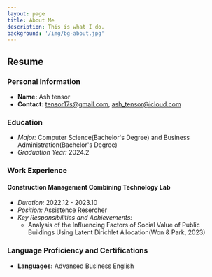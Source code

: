 ```yaml
---
layout: page
title: About Me
description: This is what I do.
background: '/img/bg-about.jpg'
---
```


## Resume

### Personal Information
- **Name:** Ash tensor
- **Contact:** tensor17s@gmail.com, ash_tensor@icloud.com

### Education
  - *Major:* Computer Science(Bachelor's Degree) and Business Administration(Bachelor's Degree)
  - *Graduation Year:* 2024.2

### Work Experience
#### Construction Management Combining Technology Lab
- *Duration:* 2022.12 - 2023.10
- *Position:* Assistence Resercher
- *Key Responsibilities and Achievements:*
  - Analysis of the Influencing Factors of Social Value of Public Buildings Using Latent Dirichlet Allocation(Won & Park, 2023)

### Language Proficiency and Certifications
- **Languages:** Advansed Business English

